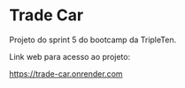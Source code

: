 # Trade Car

Projeto do sprint 5 do bootcamp da TripleTen.

Link web para acesso ao projeto:

https://trade-car.onrender.com
